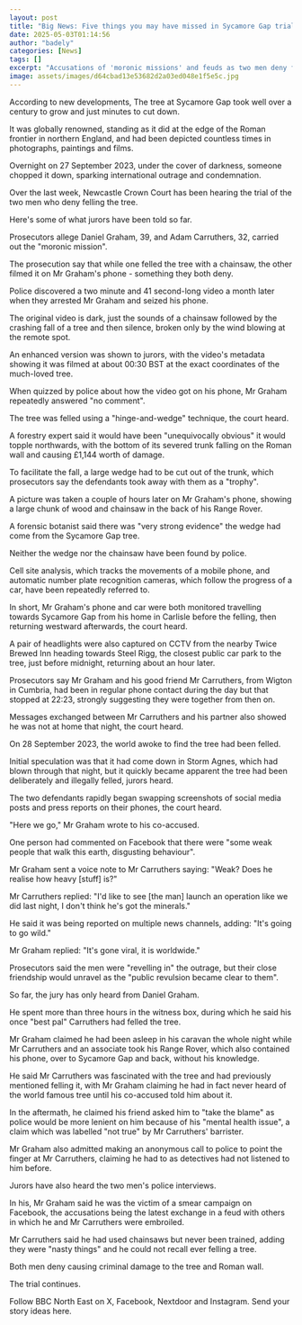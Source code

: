 ```yaml
---
layout: post
title: "Big News: Five things you may have missed in Sycamore Gap trial"
date: 2025-05-03T01:14:56
author: "badely"
categories: [News]
tags: []
excerpt: "Accusations of 'moronic missions' and feuds as two men deny felling the famous tree on Hadrian's Wall."
image: assets/images/d64cbad13e53682d2a03ed048e1f5e5c.jpg
---
```


According to new developments, The tree at Sycamore Gap took well over a century to grow and just minutes to cut down.

It was globally renowned, standing as it did at the edge of the Roman frontier in northern England, and had been depicted countless times in photographs, paintings and films.

Overnight on 27 September 2023, under the cover of darkness, someone chopped it down, sparking international outrage and condemnation.

Over the last week, Newcastle Crown Court has been hearing the trial of the two men who deny felling the tree. 

Here's some of what jurors have been told so far.

Prosecutors allege Daniel Graham, 39, and Adam Carruthers, 32, carried out the "moronic mission".

The prosecution say that while one felled the tree with a chainsaw, the other filmed it on Mr Graham's phone - something they both deny.

Police discovered a two minute and 41 second-long video a month later when they arrested Mr Graham and seized his phone.

The original video is dark, just the sounds of a chainsaw followed by the crashing fall of a tree and then silence, broken only by the wind blowing at the remote spot.

An enhanced version was shown to jurors, with the video's metadata showing it was filmed at about 00:30 BST at the exact coordinates of the much-loved tree.

When quizzed by police about how the video got on his phone, Mr Graham repeatedly answered "no comment".

The tree was felled using a "hinge-and-wedge" technique, the court heard.

A forestry expert said it would have been "unequivocally obvious" it would topple northwards, with the bottom of its severed trunk falling on the Roman wall and causing £1,144 worth of damage.

To facilitate the fall, a large wedge had to be cut out of the trunk, which prosecutors say the defendants took away with them as a "trophy".

A picture was taken a couple of hours later on Mr Graham's phone, showing a large chunk of wood and chainsaw in the back of his Range Rover.

A forensic botanist said there was "very strong evidence" the wedge had come from the Sycamore Gap tree.

Neither the wedge nor the chainsaw have been found by police.

Cell site analysis, which tracks the movements of a mobile phone, and automatic number plate recognition cameras, which follow the progress of a car, have been repeatedly referred to.

In short, Mr Graham's phone and car were both monitored travelling towards Sycamore Gap from his home in Carlisle before the felling, then returning westward afterwards, the court heard.

A pair of headlights were also captured on CCTV from the nearby Twice Brewed Inn heading towards Steel Rigg, the closest public car park to the tree, just before midnight, returning about an hour later.

Prosecutors say Mr Graham and his good friend Mr Carruthers, from Wigton in Cumbria, had been in regular phone contact during the day but that stopped at 22:23, strongly suggesting they were together from then on.

Messages exchanged between Mr Carruthers and his partner also showed he was not at home that night, the court heard.

On 28 September 2023, the world awoke to find the tree had been felled.

Initial speculation was that it had come down in Storm Agnes, which had blown through that night, but it quickly became apparent the tree had been deliberately and illegally felled, jurors heard.

The two defendants rapidly began swapping screenshots of social media posts and press reports on their phones, the court heard.

"Here we go," Mr Graham wrote to his co-accused.

One person had commented on Facebook that there were "some weak people that walk this earth, disgusting behaviour".

Mr Graham sent a voice note to Mr Carruthers saying: "Weak? Does he realise how heavy [stuff] is?"

Mr Carruthers replied: "I'd like to see [the man] launch an operation like we did last night, I don't think he's got the minerals."

He said it was being reported on multiple news channels, adding: "It's going to go wild."

Mr Graham replied: "It's gone viral, it is worldwide."

Prosecutors said the men were "revelling in" the outrage, but their close friendship would unravel as the "public revulsion became clear to them".

So far, the jury has only heard from Daniel Graham.

He spent more than three hours in the witness box, during which he said his once "best pal" Carruthers had felled the tree.

Mr Graham claimed he had been asleep in his caravan the whole night while Mr Carruthers and an associate took his Range Rover, which also contained his phone, over to Sycamore Gap and back, without his knowledge.

He said Mr Carruthers was fascinated with the tree and had previously mentioned felling it, with Mr Graham claiming he had in fact never heard of the world famous tree until his co-accused told him about it.

In the aftermath, he claimed his friend asked him to "take the blame" as police would be more lenient on him because of his "mental health issue", a claim which was labelled "not true" by Mr Carruthers' barrister.

Mr Graham also admitted making an anonymous call to police to point the finger at Mr Carruthers, claiming he had to as detectives had not listened to him before.

Jurors have also heard the two men's police interviews.

In his, Mr Graham said he was the victim of a smear campaign on Facebook, the accusations being the latest exchange in a feud with others in which he and Mr Carruthers were embroiled.

Mr Carruthers said he had used chainsaws but never been trained, adding they were "nasty things" and he could not recall ever felling a tree.

Both men deny causing criminal damage to the tree and Roman wall.

The trial continues.

Follow BBC North East on X, Facebook, Nextdoor and Instagram. Send your story ideas here.

